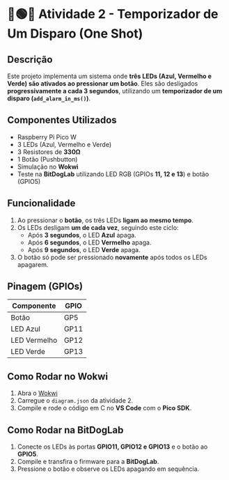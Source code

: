 # 🔴🟢🔵 Atividade 2 - Temporizador de Um Disparo (One Shot)

##  Descrição
Este projeto implementa um sistema onde **três LEDs (Azul, Vermelho e Verde) são ativados ao pressionar um botão**. Eles são desligados **progressivamente a cada 3 segundos**, utilizando um **temporizador de um disparo (`add_alarm_in_ms()`)**.

##  Componentes Utilizados
- Raspberry Pi Pico W
- 3 LEDs (Azul, Vermelho e Verde)
- 3 Resistores de **330Ω**
- 1 Botão (Pushbutton)
- Simulação no **Wokwi**
- Teste na **BitDogLab** utilizando LED RGB (GPIOs **11, 12 e 13**) e botão (GPIO5)

##  Funcionalidade
1. Ao pressionar o **botão**, os três LEDs **ligam ao mesmo tempo**.
2. Os LEDs desligam **um de cada vez**, seguindo este ciclo:
   - Após **3 segundos**, o LED **Azul** apaga.
   - Após **6 segundos**, o LED **Vermelho** apaga.
   - Após **9 segundos**, o LED **Verde** apaga.
3. O botão só pode ser pressionado **novamente** após todos os LEDs apagarem.

##  Pinagem (GPIOs)
| Componente  | GPIO |
|-------------|------|
| Botão       | GP5  |
| LED Azul    | GP11 |
| LED Vermelho| GP12 |
| LED Verde   | GP13 |

##  Como Rodar no Wokwi
1. Abra o [Wokwi](https://wokwi.com/)
2. Carregue o `diagram.json` da atividade 2.
3. Compile e rode o código em C no **VS Code** com o **Pico SDK**.

##  Como Rodar na BitDogLab
1. Conecte os LEDs às portas **GPIO11, GPIO12 e GPIO13** e o botão ao **GPIO5**.
2. Compile e transfira o firmware para a **BitDogLab**.
3. Pressione o botão e observe os LEDs apagando em sequência.
